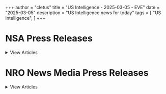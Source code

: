 +++ 
author = "cletus"
title = "US Intelligence - 2025-03-05 - EVE"
date = "2025-03-05"
description = "US Intelligence news for today"
tags = [
    "US Intelligence",
]
+++

# NSA Press Releases

<details>
<summary>View Articles</summary>
<br>

1 - <a href='https://www.google.com/search?q=www.nsa.gov+VIEW+ALL+SPEECHES+AND+TESTIMONIES' target='_blank' rel='noopener noreferrer'>Search - </a> <a href='https://12ft.io/https://www.nsa.gov/Press-Room/Press-Releases-Statements/News-Features/Speeches-and-Testimonies' target='_blank' rel='noopener noreferrer'>VIEW ALL SPEECHES AND TESTIMONIES</a>

2 - <a href='https://www.google.com/search?q=www.nsa.gov+Central+Intelligence+AgencyCentral+Intelligence+Agency' target='_blank' rel='noopener noreferrer'>Search - </a> <a href='https://12ft.io/https://www.nsa.gov/Press-Room/Press-Releases-Statements/' target='_blank' rel='noopener noreferrer'>Central Intelligence AgencyCentral Intelligence Agency</a>

3 - <a href='https://www.google.com/search?q=www.nsa.gov+DCIA+Welcomes+Liz+Lyons+as+Director+of+Public+AffairsPublished+February+18%2C+2025' target='_blank' rel='noopener noreferrer'>Search - </a> <a href='https://12ft.io/https://www.nsa.gov/Press-Room/Press-Releases-Statements/stories/story/dcia-welcomes-liz-lyons-as-director-of-public-affairs/' target='_blank' rel='noopener noreferrer'>DCIA Welcomes Liz Lyons as Director of Public AffairsPublished February 18, 2025</a>

4 - <a href='https://www.google.com/search?q=www.nsa.gov+Michael+Ellis+Sworn+in+as+CIA+Deputy+DirectorPublished+February+10%2C+2025' target='_blank' rel='noopener noreferrer'>Search - </a> <a href='https://12ft.io/https://www.nsa.gov/Press-Room/Press-Releases-Statements/stories/story/michael-ellis-sworn-in-as-cia-deputy-director/' target='_blank' rel='noopener noreferrer'>Michael Ellis Sworn in as CIA Deputy DirectorPublished February 10, 2025</a>

5 - <a href='https://www.google.com/search?q=www.nsa.gov+John+Ratcliffe+Sworn+in+as+CIA+DirectorPublished+January+23%2C+2025' target='_blank' rel='noopener noreferrer'>Search - </a> <a href='https://12ft.io/https://www.nsa.gov/Press-Room/Press-Releases-Statements/stories/story/john-ratcliffe-sworn-in-as-cia-director/' target='_blank' rel='noopener noreferrer'>John Ratcliffe Sworn in as CIA DirectorPublished January 23, 2025</a>

6 - <a href='https://www.google.com/search?q=www.nsa.gov+Statement+by+William+J.+Burns+on+Passing+of+President+Jimmy+CarterPublished+December+29%2C+2024' target='_blank' rel='noopener noreferrer'>Search - </a> <a href='https://12ft.io/https://www.nsa.gov/Press-Room/Press-Releases-Statements/stories/story/statement-by-director-burns-on-passing-of-president-carter/' target='_blank' rel='noopener noreferrer'>Statement by William J. Burns on Passing of President Jimmy CarterPublished December 29, 2024</a>

7 - <a href='https://www.google.com/search?q=www.nsa.gov+CIA+Posts+Instructions+in+Mandarin%2C+Korean%2C+and+Farsi+on+How+to+Securely+Contact+CIAPublished+October+2%2C+2024' target='_blank' rel='noopener noreferrer'>Search - </a> <a href='https://12ft.io/https://www.nsa.gov/Press-Room/Press-Releases-Statements/stories/story/cia-posts-instructions-in-mandarin-korean-and-farsi-on-how-to-securely-contact-cia/' target='_blank' rel='noopener noreferrer'>CIA Posts Instructions in Mandarin, Korean, and Farsi on How to Securely Contact CIAPublished October 2, 2024</a>

8 - <a href='https://www.google.com/search?q=www.nsa.gov+CIA+Strengthening+Response+to+Reports+of+Sexual+Assault+and+Sexual+HarassmentPublished+July+2%2C+2024' target='_blank' rel='noopener noreferrer'>Search - </a> <a href='https://12ft.io/https://www.nsa.gov/Press-Room/Press-Releases-Statements/stories/story/cia-strengthening-response-to-reports-of-sexual-assault-and-sexual-harassment/' target='_blank' rel='noopener noreferrer'>CIA Strengthening Response to Reports of Sexual Assault and Sexual HarassmentPublished July 2, 2024</a>

9 - <a href='https://www.google.com/search?q=www.nsa.gov+CIA+Honors+Fallen+Officers+in+Annual+Ceremony+Marking+the+50th+Anniversary+of+the+Memorial+Wall%C3%A2%C2%80%C2%99s+DedicationPublished+May+17%2C+2024' target='_blank' rel='noopener noreferrer'>Search - </a> <a href='https://12ft.io/https://www.nsa.gov/Press-Room/Press-Releases-Statements/stories/story/cia-honors-fallen-officers-in-annual-ceremony-05-17-2024/' target='_blank' rel='noopener noreferrer'>CIA Honors Fallen Officers in Annual Ceremony Marking the 50th Anniversary of the Memorial Wallâs DedicationPublished May 17, 2024</a>

10 - <a href='https://www.google.com/search?q=www.nsa.gov+IC+OSINT+Strategy+RolloutPublished+March+8%2C+2024' target='_blank' rel='noopener noreferrer'>Search - </a> <a href='https://12ft.io/https://www.nsa.gov/Press-Room/Press-Releases-Statements/stories/story/ic-osint-strategy-rollout/' target='_blank' rel='noopener noreferrer'>IC OSINT Strategy RolloutPublished March 8, 2024</a>

11 - <a href='https://www.google.com/search?q=www.nsa.gov+CIA+Showcases+Tech%2C+Business%2C+and+Career+Opportunities+at+SXSWPublished+March+7%2C+2024' target='_blank' rel='noopener noreferrer'>Search - </a> <a href='https://12ft.io/https://www.nsa.gov/Press-Room/Press-Releases-Statements/stories/story/cia-showcases-tech-business-and-career-opportunities-at-sxsw/' target='_blank' rel='noopener noreferrer'>CIA Showcases Tech, Business, and Career Opportunities at SXSWPublished March 7, 2024</a>

12 - <a href='https://www.google.com/search?q=www.nsa.gov+CIA+Names+Juliane+Gallina+as+Deputy+Director+for+Digital+InnovationPublished+February+7%2C+2024' target='_blank' rel='noopener noreferrer'>Search - </a> <a href='https://12ft.io/https://www.nsa.gov/Press-Room/Press-Releases-Statements/stories/story/cia-names-juliane-gallina-as-deputy-director-for-digital-innovation/' target='_blank' rel='noopener noreferrer'>CIA Names Juliane Gallina as Deputy Director for Digital InnovationPublished February 7, 2024</a>

13 - <a href='https://www.google.com/search?q=www.nsa.gov+Statement+by+William+J.+Burns+on+the+Passing+of+Senator+Dianne+FeinsteinPublished+September+29%2C+2023' target='_blank' rel='noopener noreferrer'>Search - </a> <a href='https://12ft.io/https://www.nsa.gov/Press-Room/Press-Releases-Statements/stories/story/statement-by-william-j-burns-on-the-passing-of-senator-dianne-feinstein/' target='_blank' rel='noopener noreferrer'>Statement by William J. Burns on the Passing of Senator Dianne FeinsteinPublished September 29, 2023</a>

14 - <a href='https://www.google.com/search?q=www.nsa.gov+Statement+By+CIA+Director+William+J.+Burns+on+Invitation+to+Join+CabinetPublished+July+21%2C+2023' target='_blank' rel='noopener noreferrer'>Search - </a> <a href='https://12ft.io/https://www.nsa.gov/Press-Room/Press-Releases-Statements/stories/story/statement-by-cia-director-william-j-burns-on-invitation-to-join-cabinet/' target='_blank' rel='noopener noreferrer'>Statement By CIA Director William J. Burns on Invitation to Join CabinetPublished July 21, 2023</a>

15 - <a href='https://www.google.com/search?q=www.nsa.gov+Center+for+the+Study+of+Intelligence+%28CSI%29' target='_blank' rel='noopener noreferrer'>Search - </a> <a href='https://12ft.io/https://www.nsa.gov/Press-Room/Press-Releases-Statements/resources/csi/' target='_blank' rel='noopener noreferrer'>Center for the Study of Intelligence (CSI)</a>

16 - <a href='https://www.google.com/search?q=www.nsa.gov+Immigration+Authority+Delegation+Program+287%28g%29' target='_blank' rel='noopener noreferrer'>Search - </a> <a href='https://12ft.io/https://www.nsa.gov/Press-Room/Press-Releases-Statements/identify-and-arrest/287g' target='_blank' rel='noopener noreferrer'>Immigration Authority Delegation Program 287(g)</a>

17 - <a href='https://www.google.com/search?q=www.nsa.gov+Learn+more+abouthow+to+check+inwith+a+localICE+office' target='_blank' rel='noopener noreferrer'>Search - </a> <a href='https://12ft.io/https://www.nsa.gov/Press-Room/Press-Releases-Statements/check-in' target='_blank' rel='noopener noreferrer'>Learn more abouthow to check inwith a localICE office</a>

18 - <a href='https://www.google.com/search?q=www.nsa.gov+Upholding+Fairness+in+Global+Trade' target='_blank' rel='noopener noreferrer'>Search - </a> <a href='https://12ft.io/https://www.nsa.gov/Press-Room/Press-Releases-Statements/about-ice/hsi/priorities/upholding-fairness-in-global-trade' target='_blank' rel='noopener noreferrer'>Upholding Fairness in Global Trade</a>

19 - <a href='https://www.google.com/search?q=www.nsa.gov+Florida+businessman+sentenced+for+migrant+labor+employment+scheme%2C+payroll+tax+evasion%2C+worker+death' target='_blank' rel='noopener noreferrer'>Search - </a> <a href='https://12ft.io/https://www.nsa.gov/Press-Room/Press-Releases-Statements/news/releases/florida-businessman-sentenced-migrant-labor-employment-scheme-payroll-tax-evasion' target='_blank' rel='noopener noreferrer'>Florida businessman sentenced for migrant labor employment scheme, payroll tax evasion, worker death</a>

20 - <a href='https://www.google.com/search?q=www.nsa.gov+ICE+Newark+worksite+enforcement+operation+results+in+16+arrests' target='_blank' rel='noopener noreferrer'>Search - </a> <a href='https://12ft.io/https://www.nsa.gov/Press-Room/Press-Releases-Statements/news/releases/ice-newark-worksite-enforcement-operation-results-16-arrests' target='_blank' rel='noopener noreferrer'>ICE Newark worksite enforcement operation results in 16 arrests</a>

21 - <a href='https://www.google.com/search?q=www.nsa.gov+ICE+Dallas+arrests+foreign+fugitive+wanted+in+his+home+country+for+rape' target='_blank' rel='noopener noreferrer'>Search - </a> <a href='https://12ft.io/https://www.nsa.gov/Press-Room/Press-Releases-Statements/news/releases/ice-dallas-arrests-foreign-fugitive-wanted-his-home-country-rape' target='_blank' rel='noopener noreferrer'>ICE Dallas arrests foreign fugitive wanted in his home country for rape</a>

22 - <a href='https://www.google.com/search?q=www.nsa.gov+Illegal+alien+indicted+for+conspiracy+to+transport+other+aliens+and+possession+with+intent+to+distribute+heroin%2C+following+ICE%2C+joint+law+enforcement+partner+investigation' target='_blank' rel='noopener noreferrer'>Search - </a> <a href='https://12ft.io/https://www.nsa.gov/Press-Room/Press-Releases-Statements/news/releases/illegal-alien-indicted-conspiracy-transport-other-aliens-and-possession-intent' target='_blank' rel='noopener noreferrer'>Illegal alien indicted for conspiracy to transport other aliens and possession with intent to distribute heroin, following ICE, joint law enforcement partner investigation</a>

23 - <a href='https://www.google.com/search?q=www.nsa.gov+ICE+forced+to+arrest+convicted+drug+dealer+on+the+street+due+to+noncompliance+with+immigration+detainer' target='_blank' rel='noopener noreferrer'>Search - </a> <a href='https://12ft.io/https://www.nsa.gov/Press-Room/Press-Releases-Statements/news/releases/ice-forced-arrest-convicted-drug-dealer-street-due-noncompliance-immigration-detainer' target='_blank' rel='noopener noreferrer'>ICE forced to arrest convicted drug dealer on the street due to noncompliance with immigration detainer</a>

24 - <a href='https://www.google.com/search?q=www.nsa.gov+ICE+arrests+violent+criminal+alien+outside+Northampton+Prison+without+cooperation+from+prison+officials' target='_blank' rel='noopener noreferrer'>Search - </a> <a href='https://12ft.io/https://www.nsa.gov/Press-Room/Press-Releases-Statements/news/releases/ice-arrests-violent-criminal-alien-outside-northampton-prison-without-cooperation' target='_blank' rel='noopener noreferrer'>ICE arrests violent criminal alien outside Northampton Prison without cooperation from prison officials</a>

25 - <a href='https://www.google.com/search?q=www.nsa.gov+Florida+man+pleads+guilty+to+operating+a+helicopter+without+license' target='_blank' rel='noopener noreferrer'>Search - </a> <a href='https://12ft.io/https://www.nsa.gov/Press-Room/Press-Releases-Statements/news/releases/florida-man-pleads-guilty-operating-helicopter-without-license' target='_blank' rel='noopener noreferrer'>Florida man pleads guilty to operating a helicopter without license</a>

26 - <a href='https://www.google.com/search?q=www.nsa.gov+12+men+sentenced+for+conspiring+to+distribute+fentanyl%2C+methamphetamine%2C+marijuana+in+Tennessee%2C+California' target='_blank' rel='noopener noreferrer'>Search - </a> <a href='https://12ft.io/https://www.nsa.gov/Press-Room/Press-Releases-Statements/news/releases/12-men-sentenced-conspiring-distribute-fentanyl-methamphetamine-marijuana-tennessee' target='_blank' rel='noopener noreferrer'>12 men sentenced for conspiring to distribute fentanyl, methamphetamine, marijuana in Tennessee, California</a>

27 - <a href='https://www.google.com/search?q=www.nsa.gov+ICE+arrests+9+Houston+area+criminal+aliens+in+past+week+convicted+or+charged+with+sex+offenses' target='_blank' rel='noopener noreferrer'>Search - </a> <a href='https://12ft.io/https://www.nsa.gov/Press-Room/Press-Releases-Statements/news/releases/ice-arrests-9-houston-area-criminal-aliens-past-week-convicted-or-charged-sex' target='_blank' rel='noopener noreferrer'>ICE arrests 9 Houston area criminal aliens in past week convicted or charged with sex offenses</a>

28 - <a href='https://www.google.com/search?q=www.nsa.gov+4+sentenced+to+federal+prison+for+cocaine+conspiracy+involving+89+kilograms' target='_blank' rel='noopener noreferrer'>Search - </a> <a href='https://12ft.io/https://www.nsa.gov/Press-Room/Press-Releases-Statements/news/releases/4-sentenced-federal-prison-cocaine-conspiracy-involving-89-kilograms' target='_blank' rel='noopener noreferrer'>4 sentenced to federal prison for cocaine conspiracy involving 89 kilograms</a>

29 - <a href='https://www.google.com/search?q=www.nsa.gov+Florida+woman+ordered+to+pay+%243%2B+million+for+wire%2C+tax+fraud+scheme' target='_blank' rel='noopener noreferrer'>Search - </a> <a href='https://12ft.io/https://www.nsa.gov/Press-Room/Press-Releases-Statements/news/releases/florida-woman-ordered-pay-3-million-wire-tax-fraud-scheme' target='_blank' rel='noopener noreferrer'>Florida woman ordered to pay $3+ million for wire, tax fraud scheme</a>

30 - <a href='https://www.google.com/search?q=www.nsa.gov+Jacksonville+restauranter+pleads+guilty+to+harboring+illegal+aliens' target='_blank' rel='noopener noreferrer'>Search - </a> <a href='https://12ft.io/https://www.nsa.gov/Press-Room/Press-Releases-Statements/news/releases/jacksonville-restauranter-pleads-guilty-harboring-illegal-aliens' target='_blank' rel='noopener noreferrer'>Jacksonville restauranter pleads guilty to harboring illegal aliens</a>

31 - <a href='https://www.google.com/search?q=www.nsa.gov+Honduran+national+arrested%2C+charged+with+possession+of+counterfeit+green+card%2C+illegal+re-entry' target='_blank' rel='noopener noreferrer'>Search - </a> <a href='https://12ft.io/https://www.nsa.gov/Press-Room/Press-Releases-Statements/news/releases/honduran-national-arrested-charged-possession-counterfeit-green-card-illegal-re-entry' target='_blank' rel='noopener noreferrer'>Honduran national arrested, charged with possession of counterfeit green card, illegal re-entry</a>

32 - <a href='https://www.google.com/search?q=www.nsa.gov+ICE+Cincinnati+arrests+Bulgarian+with+firearm+and+eluding+conviction' target='_blank' rel='noopener noreferrer'>Search - </a> <a href='https://12ft.io/https://www.nsa.gov/Press-Room/Press-Releases-Statements/news/releases/ice-cincinnati-arrests-bulgarian-firearm-and-eluding-conviction' target='_blank' rel='noopener noreferrer'>ICE Cincinnati arrests Bulgarian with firearm and eluding conviction</a>

33 - <a href='https://www.google.com/search?q=www.nsa.gov+Mexican+previously+removed+from+US+4+times+arrested+again+for+illegal+reentry' target='_blank' rel='noopener noreferrer'>Search - </a> <a href='https://12ft.io/https://www.nsa.gov/Press-Room/Press-Releases-Statements/news/releases/mexican-previously-removed-us-4-times-arrested-again-illegal-reentry' target='_blank' rel='noopener noreferrer'>Mexican previously removed from US 4 times arrested again for illegal reentry</a>

34 - <a href='https://www.google.com/search?q=www.nsa.gov+Mexican+national+pleads+guilty+to+illegal+reentry+into+the+US' target='_blank' rel='noopener noreferrer'>Search - </a> <a href='https://12ft.io/https://www.nsa.gov/Press-Room/Press-Releases-Statements/news/releases/mexican-national-pleads-guilty-illegal-reentry-us' target='_blank' rel='noopener noreferrer'>Mexican national pleads guilty to illegal reentry into the US</a>

35 - <a href='https://www.google.com/search?q=www.nsa.gov+Illegal+alien+who+threatened+ICE+agent%E2%80%99s+life+arrested+in+connection+with+human+smuggling+ring%2C+deaths+of+7' target='_blank' rel='noopener noreferrer'>Search - </a> <a href='https://12ft.io/https://www.nsa.gov/Press-Room/Press-Releases-Statements/news/releases/illegal-alien-who-threatened-ice-agents-life-arrested-connection-human-smuggling-ring' target='_blank' rel='noopener noreferrer'>Illegal alien who threatened ICE agent’s life arrested in connection with human smuggling ring, deaths of 7</a>

36 - <a href='https://www.google.com/search?q=www.nsa.gov+ICE+Laredo%2C+federal+partner+investigation+results+in+the+arrest+of+a+Texas+woman+for+attempting+to+smuggle+9-year-old+twins+through+Laredo' target='_blank' rel='noopener noreferrer'>Search - </a> <a href='https://12ft.io/https://www.nsa.gov/Press-Room/Press-Releases-Statements/news/releases/ice-laredo-federal-partner-investigation-results-arrest-texas-woman-attempting' target='_blank' rel='noopener noreferrer'>ICE Laredo, federal partner investigation results in the arrest of a Texas woman for attempting to smuggle 9-year-old twins through Laredo</a>

37 - <a href='https://www.google.com/search?q=www.nsa.gov+ICE%2C+FBI+arrest+high-ranking+MS-13+leader+who+controlled+gang+activities+in+US%2C+Mexico%2C+Europe' target='_blank' rel='noopener noreferrer'>Search - </a> <a href='https://12ft.io/https://www.nsa.gov/Press-Room/Press-Releases-Statements/news/releases/ice-fbi-arrest-high-ranking-ms-13-leader-who-controlled-gang-activities-us-mexico' target='_blank' rel='noopener noreferrer'>ICE, FBI arrest high-ranking MS-13 leader who controlled gang activities in US, Mexico, Europe</a>

38 - <a href='https://www.google.com/search?q=www.nsa.gov+ICE+Boston%2C+law+enforcement+partners+arrest+illegal+Haitian+alien+charged+in+Massachusetts+with+sex+crimes%2C+witness+intimidation' target='_blank' rel='noopener noreferrer'>Search - </a> <a href='https://12ft.io/https://www.nsa.gov/Press-Room/Press-Releases-Statements/news/releases/ice-boston-law-enforcement-partners-arrest-illegal-haitian-alien-charged' target='_blank' rel='noopener noreferrer'>ICE Boston, law enforcement partners arrest illegal Haitian alien charged in Massachusetts with sex crimes, witness intimidation</a>

39 - <a href='https://www.google.com/search?q=www.nsa.gov+Ecuadoran+man+sentenced+to+more+than+26+years+in+prison+for+recording+his+sexual+abuse+of+a+minor+in+Connecticut' target='_blank' rel='noopener noreferrer'>Search - </a> <a href='https://12ft.io/https://www.nsa.gov/Press-Room/Press-Releases-Statements/news/releases/ecuadoran-man-sentenced-more-26-years-prison-recording-his-sexual-abuse-minor' target='_blank' rel='noopener noreferrer'>Ecuadoran man sentenced to more than 26 years in prison for recording his sexual abuse of a minor in Connecticut</a>

40 - <a href='https://www.google.com/search?q=www.nsa.gov+Houston+resident+heads+to+prison+for+trafficking+fentanyl+in+hidden+compartment+following+ICE+Rio+Grande+Valley%2C+federal+partner+investigation' target='_blank' rel='noopener noreferrer'>Search - </a> <a href='https://12ft.io/https://www.nsa.gov/Press-Room/Press-Releases-Statements/news/releases/houston-resident-heads-prison-trafficking-fentanyl-hidden-compartment-following-ice' target='_blank' rel='noopener noreferrer'>Houston resident heads to prison for trafficking fentanyl in hidden compartment following ICE Rio Grande Valley, federal partner investigation</a>

41 - <a href='https://www.google.com/search?q=www.nsa.gov+ICE+Boston+removes+illegal+Honduran+national+wanted+for+homicide+in+home+country' target='_blank' rel='noopener noreferrer'>Search - </a> <a href='https://12ft.io/https://www.nsa.gov/Press-Room/Press-Releases-Statements/news/releases/ice-boston-removes-illegal-honduran-national-wanted-homicide-home-country' target='_blank' rel='noopener noreferrer'>ICE Boston removes illegal Honduran national wanted for homicide in home country</a>

42 - <a href='https://www.google.com/search?q=www.nsa.gov+ICE+investigation+leads+to+more+than+13+years+in+federal+prison+for+Washington+State+man+convicted+of+coercing+and+sexually+exploiting+a+minor+online' target='_blank' rel='noopener noreferrer'>Search - </a> <a href='https://12ft.io/https://www.nsa.gov/Press-Room/Press-Releases-Statements/news/releases/ice-investigation-leads-more-13-years-federal-prison-washington-state-man-convicted' target='_blank' rel='noopener noreferrer'>ICE investigation leads to more than 13 years in federal prison for Washington State man convicted of coercing and sexually exploiting a minor online</a>

43 - <a href='https://www.google.com/search?q=www.nsa.gov+Dominican+national+passes+away+at+Centro+Medico+Hospital+in+San+Juan+after+narcotics%2Fhuman+smuggling+interdiction' target='_blank' rel='noopener noreferrer'>Search - </a> <a href='https://12ft.io/https://www.nsa.gov/Press-Room/Press-Releases-Statements/news/releases/dominican-national-passes-away-centro-medico-hospital-san-juan-after-narcoticshuman' target='_blank' rel='noopener noreferrer'>Dominican national passes away at Centro Medico Hospital in San Juan after narcotics/human smuggling interdiction</a>

44 - <a href='https://www.google.com/search?q=www.nsa.gov+Information+on+Photo%2C+Video+and+Audio+Use+Guidelines' target='_blank' rel='noopener noreferrer'>Search - </a> <a href='https://12ft.io/https://www.nsa.gov/Press-Room/Press-Releases-Statements/multimedia#useGuide' target='_blank' rel='noopener noreferrer'>Information on Photo, Video and Audio Use Guidelines</a>

45 - <a href='https://www.google.com/search?q=www.nsa.gov+Certified+fire+and+arson+training' target='_blank' rel='noopener noreferrer'>Search - </a> <a href='https://12ft.io/https://www.nsa.gov/Press-Room/Press-Releases-Statements/arson/advanced-fire-and-arson-training-complex' target='_blank' rel='noopener noreferrer'>Certified fire and arson training</a>

46 - <a href='https://www.google.com/search?q=www.nsa.gov+Prevent+all+cigarette+trafficking+%28PACT%29+act' target='_blank' rel='noopener noreferrer'>Search - </a> <a href='https://12ft.io/https://www.nsa.gov/Press-Room/Press-Releases-Statements/alcohol-tobacco/prevent-all-cigarette-trafficking-pact-act' target='_blank' rel='noopener noreferrer'>Prevent all cigarette trafficking (PACT) act</a>

47 - <a href='https://www.google.com/search?q=www.nsa.gov+Reporting%2C+shipping+and+tax+compliance+requirements' target='_blank' rel='noopener noreferrer'>Search - </a> <a href='https://12ft.io/https://www.nsa.gov/Press-Room/Press-Releases-Statements/alcohol-tobacco/prevent-all-cigarette-trafficking-pact-act/tobacco-sellers-reporting-shipping-and-tax-compliance-requirements' target='_blank' rel='noopener noreferrer'>Reporting, shipping and tax compliance requirements</a>

48 - <a href='https://www.google.com/search?q=www.nsa.gov+Contraband+Cigarette+Trafficking+Act+%28CCTA%29' target='_blank' rel='noopener noreferrer'>Search - </a> <a href='https://12ft.io/https://www.nsa.gov/Press-Room/Press-Releases-Statements/alcohol-tobacco/contraband-cigarette-trafficking-act' target='_blank' rel='noopener noreferrer'>Contraband Cigarette Trafficking Act (CCTA)</a>

49 - <a href='https://www.google.com/search?q=www.nsa.gov+CCTA+Reporting%2C+Compliance+and+Tax+Requirements' target='_blank' rel='noopener noreferrer'>Search - </a> <a href='https://12ft.io/https://www.nsa.gov/Press-Room/Press-Releases-Statements/alcohol-tobacco/contraband-cigarette-trafficking-act/contraband-cigarette-trafficking-act-ccta-reporting-compliance-and-tax-requirements' target='_blank' rel='noopener noreferrer'>CCTA Reporting, Compliance and Tax Requirements</a>

50 - <a href='https://www.google.com/search?q=www.nsa.gov+How+To+Do+Business+With+Us' target='_blank' rel='noopener noreferrer'>Search - </a> <a href='https://12ft.io/https://www.nsa.gov/Press-Room/Press-Releases-Statements/work-with-nro/How-to-do-business-with-us/' target='_blank' rel='noopener noreferrer'>How To Do Business With Us</a>

51 - <a href='https://www.google.com/search?q=www.nsa.gov+Office+of+Equal+Employment+Opportunity+%28OEEO%29' target='_blank' rel='noopener noreferrer'>Search - </a> <a href='https://12ft.io/https://www.nsa.gov/Press-Room/Press-Releases-Statements/Resources/Working-at-NRO/' target='_blank' rel='noopener noreferrer'>Office of Equal Employment Opportunity (OEEO)</a>

52 - <a href='https://www.google.com/search?q=www.nsa.gov+Freedom+of+Information+Act+%28FOIA%29' target='_blank' rel='noopener noreferrer'>Search - </a> <a href='https://12ft.io/https://www.nsa.gov/Press-Room/Press-Releases-Statements/foia-home/' target='_blank' rel='noopener noreferrer'>Freedom of Information Act (FOIA)</a>

</details>


# NRO News Media Press Releases

<details>
<summary>View Articles</summary>
<br>

1 - <a href='https://www.google.com/search?q=www.nro.gov+January+24%2C+2025NRO%2C+in+partnership+with+the+U.S.+Navy+and+New+Zealand+Defence+Force%2C+Successfully+Launches+Research+%26+Development+DemonstratorThe+National+Reconnaissance+Office+%28NRO%29%2C+in+partnership+with+the+Naval+Postgraduate+School+%28NPS%29' target='_blank' rel='noopener noreferrer'>Search - </a> <a href='https://12ft.io/https://www.nro.gov/news-media-featured-stories/news-media-press-releases/Archived-Press-Releases/Press-Release-Article/Article/4039950/nro-in-partnership-with-the-us-navy-and-new-zealand-defence-force-successfully/' target='_blank' rel='noopener noreferrer'>January 24, 2025NRO, in partnership with the U.S. Navy and New Zealand Defence Force, Successfully Launches Research & Development DemonstratorThe National Reconnaissance Office (NRO), in partnership with the Naval Postgraduate School (NPS)</a>

2 - <a href='https://www.google.com/search?q=www.nro.gov+January+10%2C+2025NRO+Successfully+Launches+First+Mission+of+2025+with+NROL-153' target='_blank' rel='noopener noreferrer'>Search - </a> <a href='https://12ft.io/https://www.nro.gov/news-media-featured-stories/news-media-press-releases/Archived-Press-Releases/Press-Release-Article/Article/4025552/nro-successfully-launches-first-mission-of-2025-with-nrol-153/' target='_blank' rel='noopener noreferrer'>January 10, 2025NRO Successfully Launches First Mission of 2025 with NROL-153</a>

3 - <a href='https://www.google.com/search?q=www.nro.gov+December+17%2C+2024NRO+Launches+Sixth+Mission+of+Proliferated+Architecture+with+NROL-149' target='_blank' rel='noopener noreferrer'>Search - </a> <a href='https://12ft.io/https://www.nro.gov/news-media-featured-stories/news-media-press-releases/Archived-Press-Releases/Press-Release-Article/Article/4006919/nro-launches-sixth-mission-of-proliferated-architecture-with-nrol-149/' target='_blank' rel='noopener noreferrer'>December 17, 2024NRO Launches Sixth Mission of Proliferated Architecture with NROL-149</a>

4 - <a href='https://www.google.com/search?q=www.nro.gov+November+30%2C+2024NRO+Launches+Fifth+Proliferated+Architecture+Mission+with+NROL-126' target='_blank' rel='noopener noreferrer'>Search - </a> <a href='https://12ft.io/https://www.nro.gov/news-media-featured-stories/news-media-press-releases/Archived-Press-Releases/Press-Release-Article/Article/3981268/nro-launches-fifth-proliferated-architecture-mission-with-nrol-126/' target='_blank' rel='noopener noreferrer'>November 30, 2024NRO Launches Fifth Proliferated Architecture Mission with NROL-126</a>

5 - <a href='https://www.google.com/search?q=www.nro.gov+November+15%2C+2024NRO+Achieves+16th+Consecutive+Clean+Audit' target='_blank' rel='noopener noreferrer'>Search - </a> <a href='https://12ft.io/https://www.nro.gov/news-media-featured-stories/news-media-press-releases/Archived-Press-Releases/Press-Release-Article/Article/3966068/nro-achieves-16th-consecutive-clean-audit/' target='_blank' rel='noopener noreferrer'>November 15, 2024NRO Achieves 16th Consecutive Clean Audit</a>

6 - <a href='https://www.google.com/search?q=www.nro.gov+October+30%2C+2024NRO+Awards+BAA+for+Agile+Launch+Innovation+and+Strategic+Technology+Advancement+%28BALISTA%29+Contracts' target='_blank' rel='noopener noreferrer'>Search - </a> <a href='https://12ft.io/https://www.nro.gov/news-media-featured-stories/news-media-press-releases/Archived-Press-Releases/Press-Release-Article/Article/3951155/nro-awards-baa-for-agile-launch-innovation-and-strategic-technology-advancement/' target='_blank' rel='noopener noreferrer'>October 30, 2024NRO Awards BAA for Agile Launch Innovation and Strategic Technology Advancement (BALISTA) Contracts</a>

7 - <a href='https://www.google.com/search?q=www.nro.gov+October+24%2C+2024NRO+Launches+Fourth+Mission+of+Proliferated+System+with+NROL-167' target='_blank' rel='noopener noreferrer'>Search - </a> <a href='https://12ft.io/https://www.nro.gov/news-media-featured-stories/news-media-press-releases/Archived-Press-Releases/Press-Release-Article/Article/3945317/nro-launches-fourth-mission-of-proliferated-system-with-nrol-167/' target='_blank' rel='noopener noreferrer'>October 24, 2024NRO Launches Fourth Mission of Proliferated System with NROL-167</a>

8 - <a href='https://www.google.com/search?q=www.nro.gov+September+06%2C+2024NRO+Continues+Persistent+Launch+Cadence+with+NROL-113' target='_blank' rel='noopener noreferrer'>Search - </a> <a href='https://12ft.io/https://www.nro.gov/news-media-featured-stories/news-media-press-releases/Archived-Press-Releases/Press-Release-Article/Article/3896681/nro-continues-persistent-launch-cadence-with-nrol-113/' target='_blank' rel='noopener noreferrer'>September 06, 2024NRO Continues Persistent Launch Cadence with NROL-113</a>

</details>

